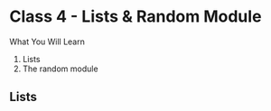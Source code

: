 <h1>Class 4 - Lists & Random Module</h1>

What You Will Learn
<ol>
  <li>Lists
  <li>The random module
</ol>

## Lists
